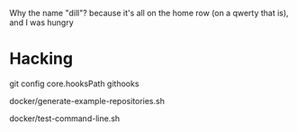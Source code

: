 
Why the name "dill"?
because it's all on the home row (on a qwerty that is), and I was hungry

# Hacking

git config core.hooksPath githooks

docker/generate-example-repositories.sh

docker/test-command-line.sh
